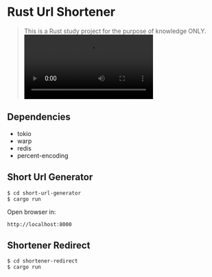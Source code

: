 # Rust Url Shortener
> This is a Rust study project for the purpose of knowledge ONLY.
![](demo.mov)
## Dependencies
- tokio
- warp
- redis
- percent-encoding 
## Short Url Generator
```
$ cd short-url-generator
$ cargo run
```
Open browser in:
```
http://localhost:8000
```
## Shortener Redirect
```
$ cd shortener-redirect
$ cargo run
```